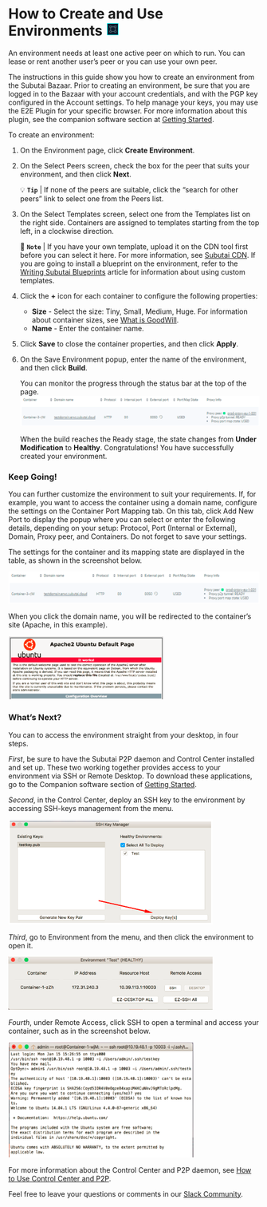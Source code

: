 # How to Create and Use Environments ![Environments icon](https://github.com/MarilizaC/icons/blob/master/Icon-Environments.png) 

An environment needs at least one active peer on which to run. You can lease or rent another user’s peer or you can use your own peer. 

The instructions in this guide show you how to create an environment from the Subutai Bazaar. Prior to creating an environment, be sure that you are logged in to the Bazaar with your account credentials, and with the PGP key configured in the Account settings. To help manage your keys, you may use the E2E Plugin for your specific browser. For more information about this plugin, see the companion software section at [Getting Started](https://subutai.io/getting-started.html#E2E).

To create an environment:
1. On the Environment page, click **Create Environment**.
2. On the Select Peers screen, check the box for the peer that suits your environment, and then click **Next**.

    :bulb: **``Tip``** | If none of the peers are suitable, click the “search for other peers” link to select one from the Peers list.
  
3. On the Select Templates screen, select one from the Templates list on the right side.
Containers are assigned to templates starting from the top left, in a clockwise direction. 

   :pencil: **``Note``** | If you have your own template, upload it on the CDN tool first before you can select it here. For more information, see [Subutai CDN](https://docs.subutai.io/Products/Bazaar/10_CDN.html?highlight=cdn). If you are going to install a blueprint on the environment, refer to the [Writing Subutai Blueprints](https://github.com/subutai-blueprints/hackathon/wiki/Writing-Subutai-Blueprints) article for information about using custom templates.
  
4. Click the **+** icon for each container to configure the following properties:
    - **Size** - Select the size: Tiny, Small, Medium, Huge. For information about container sizes, see [What is GoodWill](https://github.com/subutai-blueprints/hackathon/wiki/What-is-%22GoodWill%22).
    - **Name** - Enter the container name.
5. Click **Save** to close the container properties, and then click **Apply**.
6. On the Save Environment popup, enter the name of the environment, and then click **Build**.

    You can monitor the progress through the status bar at the top of the page. 
    ![Status](https://github.com/MarilizaC/icons/blob/master/Screenshot%20-%20EnvContainer.png)
    
    When the build reaches the Ready stage, the state changes from **Under Modification** to **Healthy**.
    Congratulations! You have successfully created your environment.
    
### Keep Going! 
You can further customize the environment to suit your requirements. If, for example, you want to access the container using a domain name, configure the settings on the Container Port Mapping tab. On this tab, click Add New Port to display the popup where you can select or enter the following details, depending on your setup: Protocol, Port (Internal or External), Domain, Proxy peer, and Containers. Do not forget to save your settings. 

The settings for the container and its mapping state are displayed in the table, as shown in the screenshot below. 

![Container](https://github.com/MarilizaC/icons/blob/master/Screenshot%20-%20EnvContainer.png)

When you click the domain name, you will be redirected to the container’s site (Apache, in this example).

![Sample](https://github.com/MarilizaC/icons/blob/master/Screenshot%20-%20EnvSample.png)

### What’s Next? 
You can to access the environment straight from your desktop, in four steps.

*First*, be sure to have the Subutai P2P daemon and Control Center installed and set up. These two working together provides access to your environment via SSH or Remote Desktop. To download these applications, go to the Companion software section of [Getting Started](https://subutai.io/getting-started.html#companion).

*Second*, in the Control Center, deploy an SSH key to the environment by accessing SSH-keys management from the menu.

![Control Center SSH](https://github.com/MarilizaC/icons/blob/master/Screenshot%20-%20EnvSSHKey.png)

*Third*, go to Environment from the menu, and then click the environment to open it.

![Control Center Environment](https://github.com/MarilizaC/icons/blob/master/Screenshot%20-%20EnvCCStatus.png)

*Fourth*, under Remote Access, click SSH to open a terminal and access your container, such as in the screenshot below.

![Control Center Shell](https://github.com/MarilizaC/icons/blob/master/Screenshot%20-%20EnvCCShell.png)

For more information about the Control Center and P2P daemon, see [How to Use Control Center and P2P](https://docs.subutai.io/Products/PeerOS/06_How_to_use_Control_Center_and_P2P.html).

Feel free to leave your questions or comments in our [Slack Community](https://slack.subutai.io/).
